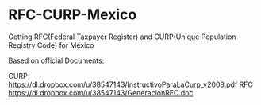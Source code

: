 RFC-CURP-Mexico
===============

Getting RFC(Federal Taxpayer Register) and CURP(Unique Population Registry Code) for México

Based on official Documents:

CURP https://dl.dropbox.com/u/38547143/InstructivoParaLaCurp_v2008.pdf 
RFC https://dl.dropbox.com/u/38547143/GeneracionRFC.doc
